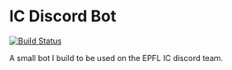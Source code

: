 # IC Discord Bot

[![Build Status](https://travis-ci.org/zyuiop/ic-discord-bot.svg?branch=master)](https://travis-ci.org/zyuiop/ic-discord-bot)

A small bot I build to be used on the EPFL IC discord team.